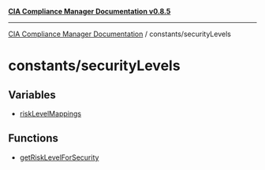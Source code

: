 [**CIA Compliance Manager Documentation v0.8.5**](../../README.md)

***

[CIA Compliance Manager Documentation](../../modules.md) / constants/securityLevels

# constants/securityLevels

## Variables

- [riskLevelMappings](variables/riskLevelMappings.md)

## Functions

- [getRiskLevelForSecurity](functions/getRiskLevelForSecurity.md)
